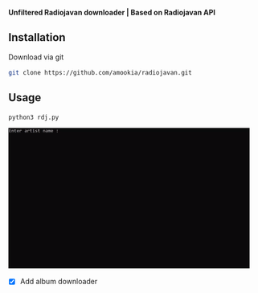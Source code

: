 **Unfiltered Radiojavan downloader | Based on Radiojavan API**


## Installation

Download via git

```bash
git clone https://github.com/amookia/radiojavan.git
```


## Usage
```bash
python3 rdj.py
```
![Demo](https://raw.githubusercontent.com/amookia/radiojavan/master/modules/demo.gif)

- [x] Add album downloader
